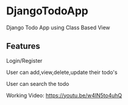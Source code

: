 # DjangoTodoApp
Django Todo App using Class Based View

Features
--------------------
Login/Register

User can add,view,delete,update their todo's

User can search the todo

Working Video: 
https://youtu.be/w4IN5to4uhQ
